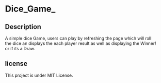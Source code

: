 # Dice_Game_



## Description
A simple dice Game, users can play by refreshing the page which will roll the dice 
an displays the each player result as well as displaying the Winner! or if its a Draw.



## license

This project is under MIT License.